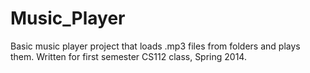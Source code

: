 Music_Player
============

Basic music player project that loads .mp3 files from folders and plays them. Written for first semester CS112 class, Spring 2014.
